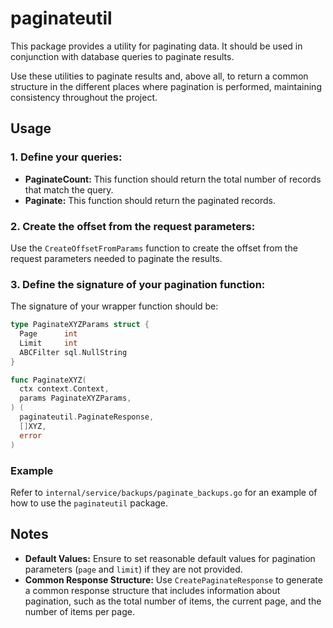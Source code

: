 # paginateutil

This package provides a utility for paginating data. It should be used in conjunction with database queries to paginate results.

Use these utilities to paginate results and, above all, to return a common structure in the different places where pagination is performed, maintaining consistency throughout the project.

## Usage

### 1. Define your queries:

- **PaginateCount:** This function should return the total number of records that match the query.
- **Paginate:** This function should return the paginated records.

### 2. Create the offset from the request parameters:

Use the `CreateOffsetFromParams` function to create the offset from the request parameters needed to paginate the results.

### 3. Define the signature of your pagination function:

The signature of your wrapper function should be:

```go
type PaginateXYZParams struct {
  Page      int
  Limit     int
  ABCFilter sql.NullString
}

func PaginateXYZ(
  ctx context.Context,
  params PaginateXYZParams,
) (
  paginateutil.PaginateResponse,
  []XYZ,
  error
)
```

### Example

Refer to `internal/service/backups/paginate_backups.go` for an example of how to use the `paginateutil` package.

## Notes

- **Default Values:** Ensure to set reasonable default values for pagination parameters (`page` and `limit`) if they are not provided.
- **Common Response Structure:** Use `CreatePaginateResponse` to generate a common response structure that includes information about pagination, such as the total number of items, the current page, and the number of items per page.
